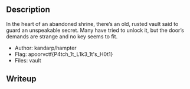 ## Description
In the heart of an abandoned shrine, there’s an old, rusted vault said to guard an unspeakable secret. Many have tried to unlock it, but the door’s demands are strange and no key seems to fit.

- Author: kandarp/hampter
- Flag: apoorvctf{P4tch_1t_L1k3_1t's_H0t1}
- Files: vault

## Writeup



